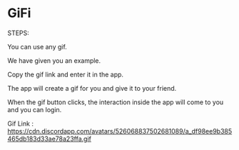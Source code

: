 # GiFi

STEPS: 

You can use any gif.

We have given you an example.

Copy the gif link and enter it in the app.

The app will create a gif for you and give it to your friend.

When the gif button clicks, the interaction inside the app will come to you and you can login.

Gif Link : https://cdn.discordapp.com/avatars/526068837502681089/a_df98ee9b385465db183d33ae78a23ffa.gif
